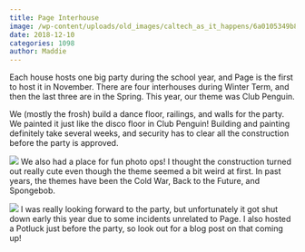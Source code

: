 ```yaml
---
title: Page Interhouse
image: /wp-content/uploads/old_images/caltech_as_it_happens/6a0105349b8251970b022ad3a646ec200d.jpg
date: 2018-12-10
categories: 1098
author: Maddie
---
```


Each house hosts one big party during the school year, and Page is the first to host it in November. There are four interhouses during Winter Term, and then the last three are in the Spring. This year, our theme was Club Penguin.

We (mostly the frosh) build a dance floor, railings, and walls for the party. We painted it just like the disco floor in Club Penguin! Building and painting definitely take several weeks, and security has to clear all the construction before the party is approved.


![](/old_images/caltech_as_it_happens/6a0105349b8251970b022ad3a646f0200d.jpg)
We also had a place for fun photo ops! I thought the construction turned out really cute even though the theme seemed a bit weird at first. In past years, the themes have been the Cold War, Back to the Future, and Spongebob.


![](/old_images/caltech_as_it_happens/6a0105349b8251970b022ad3a646f5200d.jpg)
I was really looking forward to the party, but unfortunately it got shut down early this year due to some incidents unrelated to Page. I also hosted a Potluck just before the party, so look out for a blog post on that coming up!
